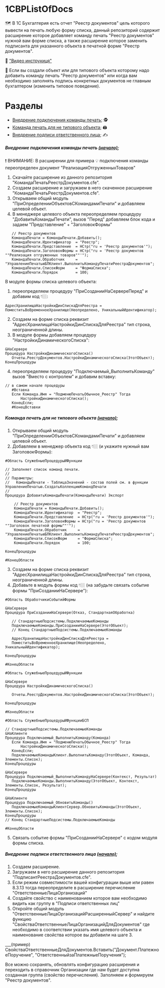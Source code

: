 ##### <a name="pageup"></a>

# 1CBPListOfDocs

🗺️ В 1С Бухгалтерия есть отчет "Реестр документов" цель которого вывести на печать любую форму списка,
данный репозиторий содержит расширение которое добавляет команду печать "Реестр документов" нужной вам форме списка,
а также расширение которое заменить подписанта для указанного объекта в печатной форме "Реестр документов".

👀 ["Видео инструкиця"](https://youtu.be/)

📜 Если вы создали объект или для типового объекта которому надо добавить команду печать "Реестр документов"
или когда вам необходимо заполнять подпись конкретных документов не главным бухгалтером (изменить типовое поведение).

# Разделы

+ [Внедрение подключения команды печать](#step0); 🕵
+ [Команда печать для не типового объекта](#step1); 🖨️
+ [Внедрение подписи ответственного лица](#step2); ✍

##### <a name="step0"></a> Внедрение подключения команды печать [(начало)](#pageup);

❗ ВНИМАНИЕ: В расширении для примера 💡 подключения команды переопределен документ "РеализацияОтгруженныхТоваров"

1. Скачайте расширение из данного репозитория "КомандаПечатьРеестрДокументов.cfe".
2. Создаем расширение и загружаем в него скаченное расширение "КомандаПечатьРеестрДокументов.cfe".
3. Открываем общий модуль "ПриОпределенииОбъектовСКомандамиПечати" и добавляем целевой объект.
4. В менеджере целевого объекта переопределяем процедуру "ДобавитьКомандыПечати", вызов "Перед"
добавляем блок кода и задаем "Представление" + "ЗаголовокФормы"
 ```
	// Реестр документов
	КомандаПечати = КомандыПечати.Добавить();
	КомандаПечати.Идентификатор  = "Реестр";
	КомандаПечати.Представление  = НСтр("ru = 'Реестр документов'");
	КомандаПечати.ЗаголовокФормы = НСтр("ru = 'Реестр документов ""Реализация отгруженных товаров""'");
	КомандаПечати.Обработчик     = "УправлениеПечатьюБПКлиент.ВыполнитьКомандуПечатиРеестраДокументов";
	КомандаПечати.СписокФорм     = "ФормаСписка";
	КомандаПечати.Порядок        = 100;

```
В модуле формы списка целевого объекта:
1. переопределяем процедуру "ПриСозданииНаСервереПеред" и добавим код 👇🏼:
 ```
АдресХранилищаНастройкиДинСпискаДляРеестра = ПоместитьВоВременноеХранилище(Неопределено, УникальныйИдентификатор);
```
2. Создаем на форме списка реквизит "АдресХранилищаНастройкиДинСпискаДляРеестра" тип строка, неограниченной длины.
3. В модуле формы добавляем процедуру "НастройкиДинамическогоСписка":
 ```
&НаСервере
Процедура НастройкиДинамическогоСписка()	
	Отчеты.РеестрДокументов.НастройкиДинамическогоСписка(ЭтотОбъект);	
КонецПроцедуры
 ```
4. переопределяем процедуру "Подключаемый_ВыполнитьКоманду" вызов "Вместо с контролем" и добавим вставку:
 ```
// в самом начале процедуры
	#Вставка
	Если Команда.Имя = "ПодменюПечатьОбычное_Реестр" Тогда
		НастройкиДинамическогоСписка();
	КонецЕсли;
	#КонецВставки
 ```

##### <a name="step1"></a> Команда печать для не типового объекта [(начало)](#pageup);

1. Открываем общий модуль "ПриОпределенииОбъектовСКомандамиПечати" и добавляем целевой объект.
2. Добавляем в менеджер объекта код 👇🏼 (и укажите нужный вам ЗаголовокФормы):
```
#Область СлужебныеПроцедурыИФункции

// Заполняет список команд печати.
// 
// Параметры:
//   КомандыПечати - ТаблицаЗначений - состав полей см. в функции УправлениеПечатью.СоздатьКоллекциюКомандПечати
//
Процедура ДобавитьКомандыПечати(КомандыПечати) Экспорт
	
	// Реестр документов
	КомандаПечати = КомандыПечати.Добавить();
	КомандаПечати.Идентификатор  = "Реестр";
	КомандаПечати.Представление  = НСтр("ru = 'Реестр документов'");
	КомандаПечати.ЗаголовокФормы = НСтр("ru = 'Реестр документов ""Заголовок печатной формы""'");
	КомандаПечати.Обработчик     = "УправлениеПечатьюБПКлиент.ВыполнитьКомандуПечатиРеестраДокументов";
	КомандаПечати.СписокФорм     = "ФормаСписка";
	КомандаПечати.Порядок        = 100;
	
КонецПроцедуры

#КонецОбласти
```
3. Создаем на форме списка реквизит "АдресХранилищаНастройкиДинСпискаДляРеестра" тип строка, неограниченной длины.
4. Добавьте в модуль формы код 👇🏼 (на забудьте связать событие формы "ПриСозданииНаСервере"):
 ```
#Область ОбработчикиСобытийФормы

&НаСервере
Процедура ПриСозданииНаСервере(Отказ, СтандартнаяОбработка)

	// СтандартныеПодсистемы.ПодключаемыеКоманды
	ПодключаемыеКоманды.ПриСозданииНаСервере(ЭтотОбъект);
	// Конец СтандартныеПодсистемы.ПодключаемыеКоманды

	АдресХранилищаНастройкиДинСпискаДляРеестра = 
	ПоместитьВоВременноеХранилище(Неопределено, УникальныйИдентификатор);
	
КонецПроцедуры

#КонецОбласти

#Область СлужебныеПроцедурыИФункции

&НаСервере
Процедура НастройкиДинамическогоСписка()
	
	Отчеты.РеестрДокументов.НастройкиДинамическогоСписка(ЭтотОбъект);
	
КонецПроцедуры

#КонецОбласти

#Область СлужебныеПроцедурыИФункцииБСП

// СтандартныеПодсистемы.ПодключаемыеКоманды
&НаКлиенте
Процедура Подключаемый_ВыполнитьКоманду(Команда)
	Если Команда.Имя = "ПодменюПечатьОбычное_Реестр" Тогда
		НастройкиДинамическогоСписка();
	КонецЕсли;
	ПодключаемыеКомандыКлиент.ВыполнитьКоманду(ЭтотОбъект, Команда, Элементы.Список);
КонецПроцедуры

&НаСервере
Процедура Подключаемый_ВыполнитьКомандуНаСервере(Контекст, Результат)
	ПодключаемыеКоманды.ВыполнитьКоманду(ЭтотОбъект, Контекст, Элементы.Список, Результат);
КонецПроцедуры

&НаКлиенте
Процедура Подключаемый_ОбновитьКоманды()
	ПодключаемыеКомандыКлиентСервер.ОбновитьКоманды(ЭтотОбъект, Элементы.Список);
КонецПроцедуры
// Конец СтандартныеПодсистемы.ПодключаемыеКоманды

#КонецОбласти
 ```
5. Связать событие формы "ПриСозданииНаСервере" с кодом модуля формы списка.

##### <a name="step2"></a> Внедрение подписи ответственного лица [(начало)](#pageup);
1. Создаем расширение.
2. Загружаем в него расширение данного репозитория "ПодписантРеестраДокументов.cfe".
3. Если режим совместимости вашей конфигурации выше или равен 8.3.13 тогда
переопределите в расширение перечисление "ОтветственныеЛицаОрганизаций"
4. Создайте свойство с наименованием которое вам необходимо видить как группу в "Подписи ответственных лиц"
5. Откройте общий модуль "ОтветственныеЛицаОрганизацийРасширенныйСервер" и найдите функцию
"СвойстваОтветственныеЛицаОрганизацийДляДокументов" где необходимо в соответствии указать
имя целевого объекта и наименование свойства которое вы добавили на шаге 3.

___(пример) СвойстваОтветственныеДляДокументов.Вставить("Документ.ПлатежноеПоручение", "ОтветственныйзаПлатежныеПоручения");

Все можно сохранять, обновлять конфигурацию расширения и переходить в справочник Организации где
нам будет доступна созданная группа (свойство перечисления). Заполняем и формируем "Реестр документов".


